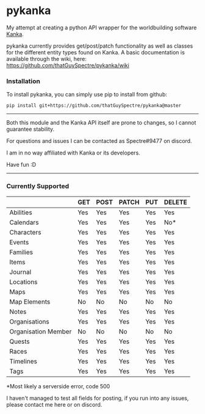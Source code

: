 # pykanka

My attempt at creating a python API wrapper for the worldbuilding software [Kanka](https://kanka.io). 

pykanka currently  provides get/post/patch functionality  as well as classes for the different entity types found on Kanka. A basic documentation is available through the wiki, here: https://github.com/thatGuySpectre/pykanka/wiki

### Installation

To install pykanka, you can simply use pip to install from github:

`pip install git+https://github.com/thatGuySpectre/pykanka@master`

***

Both this module and the Kanka API itself are prone to changes, so I cannot guarantee stability.

For questions and issues I can be contacted as Spectre#9477 on discord.

I am in no way affiliated with Kanka or its developers.

Have fun :D


***

### Currently Supported

|                     	| GET 	| POST 	| PATCH 	| PUT 	| DELETE 	|
|---------------------	|-----	|------	|-------	|-----	|--------	|
| Abilities           	| Yes 	| Yes  	| Yes   	| Yes 	| Yes    	|
| Calendars           	| Yes 	| Yes  	| Yes   	| Yes 	| No*   	|
| Characters          	| Yes 	| Yes  	| Yes   	| Yes 	| Yes    	|
| Events              	| Yes 	| Yes  	| Yes   	| Yes 	| Yes    	|
| Families            	| Yes 	| Yes  	| Yes   	| Yes 	| Yes    	|
| Items               	| Yes 	| Yes  	| Yes   	| Yes 	| Yes    	|
| Journal             	| Yes 	| Yes  	| Yes   	| Yes 	| Yes    	|
| Locations           	| Yes 	| Yes  	| Yes   	| Yes 	| Yes    	|
| Maps                	| Yes 	| Yes  	| Yes   	| Yes 	| Yes    	|
| Map Elements        	| No  	| No   	| No    	| No  	| No     	|
| Notes               	| Yes 	| Yes  	| Yes   	| Yes 	| Yes    	|
| Organisations       	| Yes 	| Yes  	| Yes   	| Yes 	| Yes    	|
| Organisation Member 	| No  	| No   	| No    	| No  	| No     	|
| Quests              	| Yes 	| Yes  	| Yes   	| Yes 	| Yes    	|
| Races               	| Yes 	| Yes  	| Yes   	| Yes 	| Yes    	|
| Timelines           	| Yes 	| Yes  	| Yes   	| Yes 	| Yes    	|
| Tags                	| Yes 	| Yes  	| Yes   	| Yes 	| Yes    	|

\*Most likely a serverside error, code 500

I haven't managed to test all fields for posting, if you run into any issues, please contact me here or on discord.

